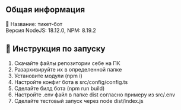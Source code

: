 ## Общая информация ###
🔖 Название: тикет-бот <br/>
Версия NodeJS: 18.12.0, NPM: 8.19.2

## 📃 Инструкция по запуску ###
1. Скачайте файлы репозитории себе на ПК
2. Разархивируйте их в определенной папке
3. Установите модули (npm i)
4. Настройте конфиг бота в src/config/config.ts
5. Сделайте билд бота (npm run build)
6. Настройте .env файл в папке dist согласно примеру из src/.env
7. Сделайте тестовый запуск через node dist/index.js